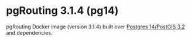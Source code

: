 # pgRouting 3.1.4 (pg14)

pgRouting Docker image (version 3.1.4) built over [Postgres 14/PostGIS 3.2](https://hub.docker.com/r/postgis/postgis) and dependencies.
